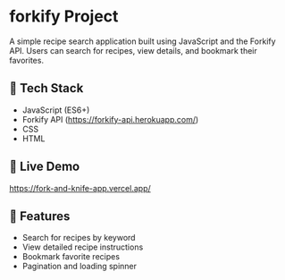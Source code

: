 # forkify Project

A simple recipe search application built using JavaScript and the Forkify API. Users can search for recipes, view details, and bookmark their favorites. 

## 🔧 Tech Stack
- JavaScript (ES6+)
- Forkify API (https://forkify-api.herokuapp.com/)
- CSS
- HTML

## 🚀 Live Demo
https://fork-and-knife-app.vercel.app/

## 📂 Features
- Search for recipes by keyword
- View detailed recipe instructions
- Bookmark favorite recipes
- Pagination and loading spinner


